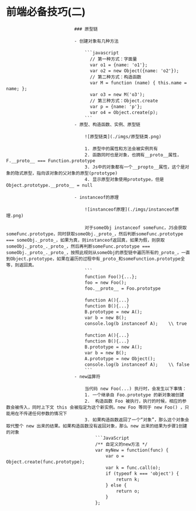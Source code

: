 # 前端必备技巧(二)

                              ### 原型链

                              - 创建对象有几种方法

                                  ```javascript
                                    // 第一种方式：字面量
                                    var o1 = {name: 'o1'};
                                    var o2 = new Object({name: 'o2'});
                                    // 第二种方式：构造函数
                                    var M = function (name) { this.name = name; };
                                    var o3 = new M('o3');
                                    // 第三种方式：Object.create
                                    var p = {name: 'p'};
                                    var o4 = Object.create(p);
                                  ```
                              - 原型、构造函数、实例、原型链

                                  ![原型链类](./imgs/原型链类.png)

                                  1. 原型中的属性和方法会被实例共有
                                  2. 函数同时也是对象，也拥有__proto__属性，F.__proto__ === Function.prototype
                                  3. Js中的对象都有一个__propto__属性，这个是对象的隐式原型，指向该对象的父对象的原型(prototype)
                                  4. 显示原型对象使用prototype，但是Object.prototype.__proto__ = null

                              - instanceof的原理

                                  ![instanceof原理](./imgs/instanceof原理.png)

                                  对于someObj instanceof someFunc，JS会获取someFunc.prototype，同时获取someObj._proto_，然后判断someFunc.prototype === someObj._proto_，如果为真，则instanceof返回真，如果为假，则获取someObj._proto_._proto_，然后再判断someFunc.prototype === someObj._proto_._proto_，按照此规则从someObj的原型链中遍历所有的_proto_，一直到Object.prototype，如果在遍历的过程中有_proto_和someFunction.prototype全等，则返回真。
                                  ```
                                  function Foo(){...};
                                  foo = new Foo();
                                  foo.__proto__ = Foo.prototype

                                  function A(){...}
                                  function B(){...}
                                  B.prototype = new A();
                                  var b = new B();
                                  console.log(b instanceof A);    \\ true

                                  function A(){...}
                                  function B(){...}
                                  B.prototype = new A();
                                  var b = new B();
                                  A.prototype = new Object();
                                  console.log(b instanceof A);    \\ false
                                  ```
                              - new运算符

                                  当代码 new Foo(...) 执行时，会发生以下事情：
                                  1. 一个继承自 Foo.prototype 的新对象被创建
                                  2.  构造函数 Foo 被执行，执行的时候，相应的参数会被传入，同时上下文 this 会被指定为这个新实例。new Foo 等同于 new Foo() ，只能用在不传递任何参数的情况下
                                  3. 如果构造函数返回了一个“对象”，那么这个对象会取代整个 new 出来的结果。如果构造函数没有返回对象，那么 new 出来的结果为步骤1创建的对象
                                      ```JavaScript
                                      /** 自定义的new方法 */
                                      var myNew = function(func) {
                                          var o = Object.create(func.prototype);
                                          var k = func.call(o);
                                          if (typeof k === 'object') {
                                              return k;
                                          } else {
                                              return o;
                                          }
                                      };